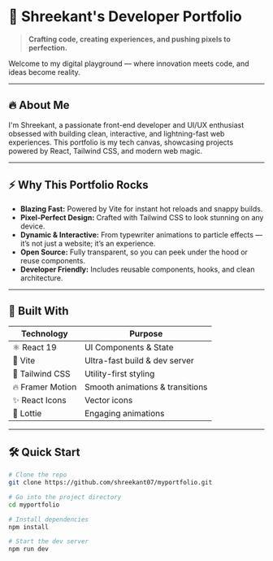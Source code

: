 # 🚀 Shreekant's Developer Portfolio

> **Crafting code, creating experiences, and pushing pixels to perfection.**

Welcome to my digital playground — where innovation meets code, and ideas become reality.

---

## 🔥 About Me

I'm Shreekant, a passionate front-end developer and UI/UX enthusiast obsessed with building clean, interactive, and lightning-fast web experiences. This portfolio is my tech canvas, showcasing projects powered by React, Tailwind CSS, and modern web magic.

---

## ⚡ Why This Portfolio Rocks

- **Blazing Fast:** Powered by Vite for instant hot reloads and snappy builds.
- **Pixel-Perfect Design:** Crafted with Tailwind CSS to look stunning on any device.
- **Dynamic & Interactive:** From typewriter animations to particle effects — it’s not just a website; it’s an experience.
- **Open Source:** Fully transparent, so you can peek under the hood or reuse components.
- **Developer Friendly:** Includes reusable components, hooks, and clean architecture.

---

## 🚧 Built With

| Technology      | Purpose                        |
|-----------------|-------------------------------|
| ⚛️ React 19     | UI Components & State          |
| 💨 Vite         | Ultra-fast build & dev server  |
| 🎨 Tailwind CSS | Utility-first styling          |
| 🔥 Framer Motion| Smooth animations & transitions|
| ✨ React Icons  | Vector icons                   |
| 🌟 Lottie       | Engaging animations            |

---

## 🛠 Quick Start

```bash
# Clone the repo
git clone https://github.com/shreekant07/myportfolio.git

# Go into the project directory
cd myportfolio

# Install dependencies
npm install

# Start the dev server
npm run dev
